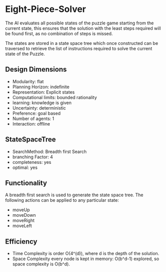 # Eight-Piece-Solver

The AI evaluates all possible states of the puzzle game starting from the current state, this ensures that the solution with the least steps required will be found first, as no combination of steps is missed.

The states are stored in a state space tree which once constructed can be traversed to retrieve the list of instructions required to solve the current state of the Puzzle.

## Design Dimensions

- Modularity: flat
- Planning Horizon: indefinite
- Representation: Explicit states
- Computational limits: bounded rationality
- learning: knowledge is given
- Uncertainty: deterministic
- Preference: goal based
- Number of agents: 1
- Interaction: offline

## StateSpaceTree

- SearchMethod: Breadth first Search
- branching Factor: 4
- completeness: yes
- optimal: yes

## Functionality

A breadth first search is used to generate the state space tree. The following actions can be applied to any particular state:

- moveUp
- moveDown
- moveRight
- moveLeft

## Efficiency

- Time Complexity is order O(4^(d)), where d is the depth of the solution.
- Space Complexity every node is kept in memory: O(b^d-1) explored, so space complexity is O(b^d).
